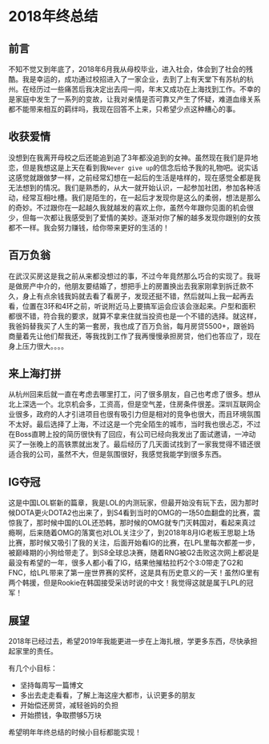 # 2018年终总结


## 前言

不知不觉又到年底了，2018年6月我从母校毕业，进入社会，体会到了社会的残酷。我是幸运的，成功通过校招进入了一家企业，去到了上有天堂下有苏杭的杭州。在经历过一些痛苦后我决定出去闯一闯，年末又成功在上海找到工作。不幸的是家庭中发生了一系列的变故，让我对亲情是否可靠又产生了怀疑，难道血缘关系都不能带来相互的羁绊吗，我现在回答不上来，只希望少点这种糟心的事。

## 收获爱情

没想到在我离开母校之后还能追到追了3年都没追到的女神。虽然现在我们是异地恋，但是我想这是上天在看到我`Never give up`的信念后给予我的礼物吧。说实话这感觉就跟做梦一样，之前经常幻想在一起后的生活是啥样的，现在感觉全都是我无法想到的情况。我们是熟悉的，从大一就开始认识，一起参加社团，参加各种活动，经常互相吐槽。我们是陌生的，在一起后才发现你是这么的柔弱，想法是那么的奇妙。不过跟你在一起越久我就越发的喜欢上你，虽然今年跟你见面的机会很少，但每一次都让我感受到了爱情的美妙。逐渐对你了解的越多发现你跟别的女孩都不一样。我会努力赚钱，给你带来更好的生活的！

## 百万负翁

在武汉买房这是我之前从来都没想过的事，不过今年竟然那么巧合的实现了。我哥是做房产中介的，他朋友要结婚了，想把手上的房置换出去我家刚拿到拆迁款不久，身上有点余钱我妈就去看了看房子，发现还挺不错，然后就叫上我一起再去看，位置在3环和4环之前，听说附近马上要搞军运会应该会涨起来。户型和面积都很不错，符合我的要求，就算不拿来住就当投资也是一个不错的选择。就这样，我爸妈替我买了人生的第一套房，我也成了百万负翁，每月房贷5500+，跟爸妈商量着先让他们帮我还，等我找到工作了我再慢慢承担房贷，他们也答应了，现在身上压力很大。。。。

## 来上海打拼

从杭州回来后就一直在考虑去哪里打工，问了很多朋友，自己也考虑了很多。想从北上深选一个。北京机会多，工资高，但是空气差，住房条件很差。深圳互联网企业很多，政府的人才引进项目也很有吸引力但是相对的竞争也很大，而且环境氛围不太好。最后选择了上海，不过这是一个完全陌生的城市，当时我也很忐忑，不过在Boss直聘上投的简历很快有了回应，有公司已经向我发出了面试邀请，一冲动买了一张晚上的高铁票就出发了。最后经历了几天面试找到了一家我觉得不错还很适合我的公司，虽然不大，但是氛围很好，我感觉我能学到很多东西。

## IG夺冠

这是中国LOL崭新的篇章，我是LOL的内测玩家，但最开始没有玩下去，因为那时候DOTA更火DOTA2也出来了，到S4看到当时的OMG的一场50血翻盘的比赛，震惊我了，那时候中国的LOL还恐韩，那时候的OMG就专门灭韩国对，看起来真过瘾啊，后来随着OMG的落寞也对LOL关注少了，到2018年8月IG老板王思聪上场比赛，那时候又吸引了我的关注，后面开始看IG的比赛，在LPL里每次都差一步，被巅峰期的小狗给带走了。到S8全球总决赛，随着RNG被G2击败这次网上都说是最没有希望的一年，很多人都小看了IG，结果他摧枯拉朽2个3:0带走了G2和FNC，给LPL带来了第一座世界赛的奖杯，这是具有历史意义的一天！虽然IG里有两个韩援，但是Rookie在韩国接受采访时说的中文！我觉得这就是属于LPL的冠军！

## 展望

2018年已经过去，希望2019年我能更进一步在上海扎根，学更多东西，尽快承担起家里的责任。

有几个小目标：

- 坚持每周写一篇博文
- 多出去走走看看，了解上海这座大都市，认识更多的朋友
- 开始偿还房贷，减轻爸妈的负担
- 开始攒钱，争取攒够5万块

希望明年年终总结的时候小目标都能实现！


